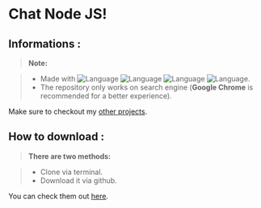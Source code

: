
**Chat Node JS!**
========================

Informations :
-------------

> **Note:**

> - Made with ![Language](https://img.shields.io/badge/Language-HTML-e44b23.svg) ![Language](https://img.shields.io/badge/Language-CSS-563d7c.svg) ![Language](https://img.shields.io/badge/Language-Javascript-f1e05a.svg) ![Language](https://img.shields.io/badge/Language-Jquery-orange.svg).
> - The repository only works on search engine (**Google Chrome** is recommended for a better experience).


Make sure to checkout my [other projects][2].

How to download :
-------------
> **There are two methods:**

> - Clone via terminal.
> - Download it via github.

You can check them out [here][3]. 
	
  [2]: https://github.com/BrieucKyo?tab=repositories
  [3]: https://help.github.com/articles/cloning-a-repository/
  



